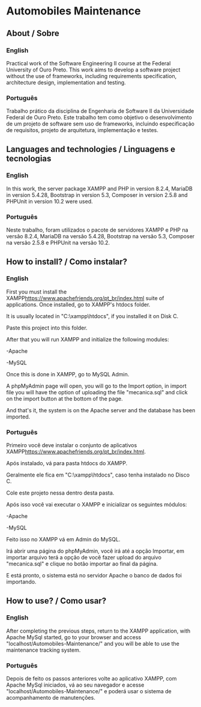 # Automobiles Maintenance
## About / Sobre
### English

Practical work of the Software Engineering II course at the Federal University of Ouro Preto. This work aims to develop a software project without the use of frameworks, including requirements specification, architecture design, implementation and testing.

### Português

Trabalho prático da disciplina de Engenharia de Software II da Universidade Federal de Ouro Preto. Este trabalho tem como objetivo o desenvolvimento de um projeto de software sem uso de frameworks, incluindo especificação de requisitos, projeto de arquitetura, implementação e testes.
## Languages and technologies / Linguagens e tecnologias
### English

In this work, the server package XAMPP and PHP in version 8.2.4, MariaDB in version 5.4.28, Bootstrap in version 5.3, Composer in version 2.5.8 and PHPUnit in version 10.2 were used.


### Português

Neste trabalho, foram utilizados o pacote de servidores XAMPP e PHP na versão 8.2.4, MariaDB na versão 5.4.28, Bootstrap na versão 5.3, Composer na versão 2.5.8 e PHPUnit na versão 10.2.

## How to install? / Como instalar?
### English

First you must install the XAMPP<https://www.apachefriends.org/pt_br/index.html> suite of applications.
Once installed, go to XAMPP's htdocs folder.

It is usually located in "C:\xampp\htdocs", if you installed it on Disk C.

Paste this project into this folder.

After that you will run XAMPP and initialize the following modules:

-Apache

-MySQL

Once this is done in XAMPP, go to MySQL Admin.

A phpMyAdmin page will open, you will go to the Import option, in import file you will have the option of uploading the file "mecanica.sql" and click on the import button at the bottom of the page.

And that's it, the system is on the Apache server and the database has been imported.


### Português

Primeiro você deve instalar o conjunto de aplicativos XAMPP<https://www.apachefriends.org/pt_br/index.html>. 

Após instalado, vá para pasta htdocs do XAMPP.

Geralmente ele fica em "C:\xampp\htdocs", caso tenha instalado no Disco C.

Cole este projeto nessa dentro desta pasta.

Após isso você vai executar o XAMPP e inicializar os seguintes módulos:

-Apache

-MySQL

Feito isso no XAMPP vá em Admin do MySQL.

Irá abrir uma página do phpMyAdmin, você irá até a opção Importar, em importar arquivo terá a opção de você fazer upload do arquivo "mecanica.sql" e clique no botão importar ao final da página.

E está pronto, o sistema está no servidor Apache o banco de dados foi importando.

## How to use? / Como usar?
### English

After completing the previous steps, return to the XAMPP application, with Apache MySql started, go to your browser and access "localhost/Automobiles-Maintenance/" and you will be able to use the maintenance tracking system.


### Português

Depois de feito os passos anteriores volte ao aplicativo XAMPP, com Apache MySql iniciados, vá ao seu navegador e acesse "localhost/Automobiles-Maintenance/" e poderá usar o sistema de acompanhamento de manutenções.
